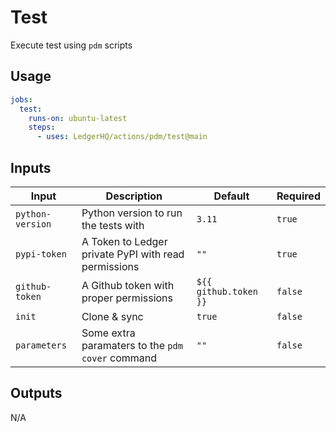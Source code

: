 # Test

Execute test using `pdm` scripts

## Usage

```yaml
jobs:
  test:
    runs-on: ubuntu-latest
    steps:
      - uses: LedgerHQ/actions/pdm/test@main
```

## Inputs

| Input | Description | Default | Required |
|-------|-------------|---------|----------|
| `python-version` | Python version to run the tests with | `3.11` | `true` |
| `pypi-token` | A Token to Ledger private PyPI with read permissions | `""` | `true` |
| `github-token` | A Github token with proper permissions | `${{ github.token }}` | `false` |
| `init` | Clone & sync | `true` | `false` |
| `parameters` | Some extra paramaters to the `pdm cover` command | `""` | `false` |


## Outputs

N/A

